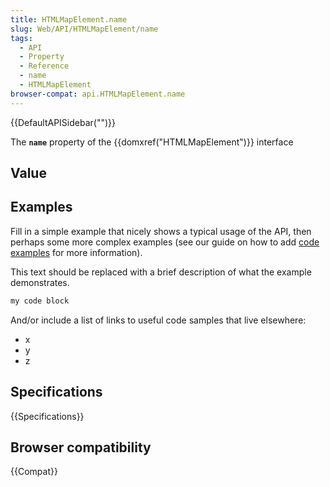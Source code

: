 ```yaml
---
title: HTMLMapElement.name
slug: Web/API/HTMLMapElement/name
tags:
  - API
  - Property
  - Reference
  - name
  - HTMLMapElement
browser-compat: api.HTMLMapElement.name
---
```

{{DefaultAPISidebar("")}}

The **`name`** property of the {{domxref("HTMLMapElement")}} interface 

## Value



## Examples

Fill in a simple example that nicely shows a typical usage of the API, then perhaps some more complex examples (see our guide on how to add [code examples](/en-US/docs/MDN/Contribute/Structures/Code_examples) for more information).

This text should be replaced with a brief description of what the example demonstrates.

```js
my code block
```

And/or include a list of links to useful code samples that live elsewhere:

*   x
*   y
*   z

## Specifications

{{Specifications}}

## Browser compatibility

{{Compat}}


